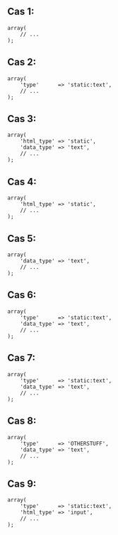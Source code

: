 ## Cas 1:

```
array(
	// ...
);
```

## Cas 2:

```
array(
	'type' 		=> 'static:text',
	// ...
);
```

## Cas 3:

```
array(
	'html_type' => 'static',
	'data_type' => 'text',
	// ...
);
```

## Cas 4:

```
array(
	'html_type' => 'static',
	// ...
);
```

## Cas 5:

```
array(
	'data_type' => 'text',
	// ...
);
```

## Cas 6:

```
array(
	'type'		=> 'static:text',
	'data_type' => 'text',
	// ...
);
```

## Cas 7:

```
array(
	'type'		=> 'static:text',
	'data_type' => 'text',
	// ...
);
```

## Cas 8:

```
array(
	'type'		=> 'OTHERSTUFF',
	'data_type' => 'text',
	// ...
);
```

## Cas 9:

```
array(
	'type'		=> 'static:text',
	'html_type' => 'input',
	// ...
);
```